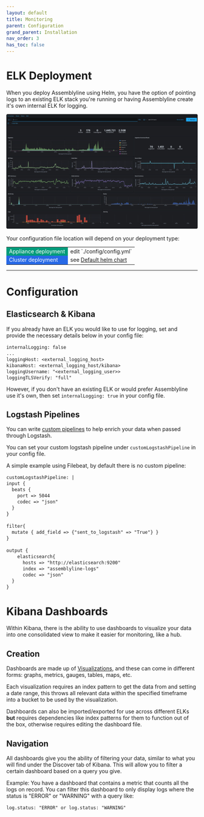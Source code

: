 ```yaml
---
layout: default
title: Monitoring
parent: Configuration
grand_parent: Installation
nav_order: 3
has_toc: false
---
```

# ELK Deployment
When you deploy Assemblyline using Helm, you have the option of pointing logs to an existing ELK stack you're running or having Assemblyline create it's own internal ELK for logging.

<img src="./images/dashboard-example.png" width="725">

Your configuration file location will depend on your deployment type:

<table>
<tr>
<td style="background-color:#009c7b"><text style="color:white;">Appliance deployment</text></td>
<td> edit `./config/config.yml` </td>
</tr>
<tr>
<td style="background-color:#2869e6"><text style="color:white;">Cluster deployment</text></td>
<td> see <a href="https://github.com/CybercentreCanada/assemblyline-helm-chart/blob/master/assemblyline/values.yaml"> Default helm chart</a> </td>
</tr>
</table>
<hr>

# Configuration
## Elasticsearch & Kibana
If you already have an ELK you would like to use for logging, set and provide the necessary details below in your config file:
```
internalLogging: false
...
loggingHost: <external_logging_host>
kibanaHost: <external_logging_host/kibana>
loggingUsername: "<external_logging_user>>
loggingTLSVerify: "full"
```

However, if you don't have an existing ELK or would prefer Assemblyline use it's own, then set `internalLogging: true` in your config file.

## Logstash Pipelines
You can write [custom pipelines](https://www.elastic.co/guide/en/logstash/current/pipeline.html) to help enrich your data when passed through Logstash. 

You can set your custom logstash pipeline under `customLogstashPipeline` in your config file.

A simple example using Filebeat, by default there is no custom pipeline:
```
customLogstashPipeline: |
input {
  beats {
    port => 5044
    codec => "json"
  }
}

filter{
  mutate { add_field => {"sent_to_logstash" => "True"} }
}

output {
    elasticsearch{
      hosts => "http://elasticsearch:9200"
      index => "assemblyline-logs"
      codec => "json" 
  }
}
```

# Kibana Dashboards
Within Kibana, there is the ability to use dashboards to visualize your data into one consolidated view to make it easier for monitoring, like a hub.

## Creation
Dashboards are made up of [Visualizations](https://www.elastic.co/guide/en/kibana/current/visualize.html), and these can come in different forms: graphs, metrics, gauges, tables, maps, etc.

Each visualization requires an index pattern to get the data from and setting a date range, this throws all relevant data within the specified timeframe into a bucket to be used by the visualization.

Dashboards can also be imported/exported for use across different ELKs **but** requires dependencies like index patterns for them to function out of the box, otherwise requires editing the dashboard file.

## Navigation
All dashboards give you the ability of filtering your data, similar to what you will find under the Discover tab of Kibana.
This will allow you to filter a certain dashboard based on a query you give.

Example: You have a dashboard that contains a metric that counts all the logs on record. You can filter this dashboard to only display logs where the status is "ERROR" or "WARNING" with a query like:

    log.status: "ERROR" or log.status: "WARNING"
    